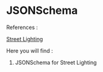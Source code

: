 # JSONSchema

References : 

[Street Lighting](https://github.com/smart-data-models/dataModel.Streetlighting/blob/master/Streetlight/doc/spec.md)

Here you will find :

1. JSONSchema for Street Lighting 